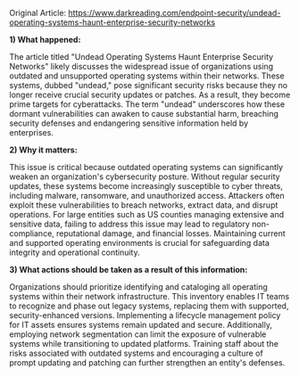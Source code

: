 Original Article: https://www.darkreading.com/endpoint-security/undead-operating-systems-haunt-enterprise-security-networks

**1) What happened:**

The article titled "Undead Operating Systems Haunt Enterprise Security Networks" likely discusses the widespread issue of organizations using outdated and unsupported operating systems within their networks. These systems, dubbed "undead," pose significant security risks because they no longer receive crucial security updates or patches. As a result, they become prime targets for cyberattacks. The term "undead" underscores how these dormant vulnerabilities can awaken to cause substantial harm, breaching security defenses and endangering sensitive information held by enterprises.

**2) Why it matters:**

This issue is critical because outdated operating systems can significantly weaken an organization's cybersecurity posture. Without regular security updates, these systems become increasingly susceptible to cyber threats, including malware, ransomware, and unauthorized access. Attackers often exploit these vulnerabilities to breach networks, extract data, and disrupt operations. For large entities such as US counties managing extensive and sensitive data, failing to address this issue may lead to regulatory non-compliance, reputational damage, and financial losses. Maintaining current and supported operating environments is crucial for safeguarding data integrity and operational continuity.

**3) What actions should be taken as a result of this information:**

Organizations should prioritize identifying and cataloging all operating systems within their network infrastructure. This inventory enables IT teams to recognize and phase out legacy systems, replacing them with supported, security-enhanced versions. Implementing a lifecycle management policy for IT assets ensures systems remain updated and secure. Additionally, employing network segmentation can limit the exposure of vulnerable systems while transitioning to updated platforms. Training staff about the risks associated with outdated systems and encouraging a culture of prompt updating and patching can further strengthen an entity's defenses.